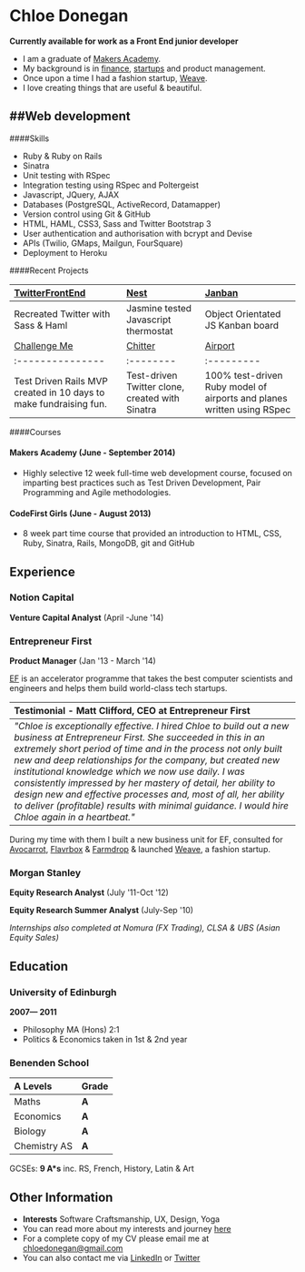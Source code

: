 Chloe Donegan
==============

**Currently available for work as a Front End junior developer**

+ I am a graduate of [Makers Academy]. 
+ My background is in [finance], [startups] and product management.
+ Once upon a time I had a fashion startup, [Weave]. 
+ I love creating things that are useful & beautiful.  


##Web development
---------------

####Skills

  - Ruby & Ruby on Rails
  - Sinatra
  - Unit testing with RSpec
  - Integration testing using RSpec and Poltergeist
  - Javascript, JQuery, AJAX
  - Databases (PostgreSQL, ActiveRecord, Datamapper)
  - Version control using Git & GitHub
  - HTML, HAML, CSS3, Sass and Twitter Bootstrap 3
  - User authentication and authorisation with bcrypt and Devise
  - APIs (Twilio, GMaps, Mailgun, FourSquare)
  - Deployment to Heroku

####Recent Projects

| [TwitterFrontEnd] | [Nest] | [Janban] |
|:--------------- |:-------- |:--------- |
| Recreated Twitter with Sass & Haml | Jasmine tested Javascript thermostat | Object Orientated JS Kanban board |
| [Challenge Me] | [Chitter] | [Airport] |
|:--------------- |:-------- |:--------- |
| Test Driven Rails MVP created in 10 days to make fundraising fun. | Test-driven Twitter clone, created with Sinatra | 100% test-driven Ruby model of airports and planes written using RSpec |

####Courses

#### Makers Academy (June - September 2014)

- Highly selective 12 week full-time web development course, focused on imparting best practices such as Test Driven Development, Pair Programming and Agile methodologies.

#### CodeFirst Girls (June - August 2013)

- 8 week part time course that provided an introduction to HTML, CSS, Ruby, Sinatra, Rails, MongoDB, git and GitHub


Experience
----------
### Notion Capital

**Venture Capital Analyst** (April -June '14)

### Entrepreneur  First
**Product Manager** (Jan '13 - March '14)

[EF] is an accelerator programme that takes the best computer scientists and engineers and helps them build world-class tech startups.

|**Testimonial - Matt Clifford, CEO at Entrepreneur First**|
|:--------------- |
|_"Chloe is exceptionally effective. I hired Chloe to build out a new business at Entrepreneur First. She succeeded in this in an extremely short period of time and in the process not only built new and deep relationships for the company, but created new institutional knowledge which we now use daily. I was consistently impressed by her mastery of detail, her ability to design new and effective processes and, most of all, her ability to deliver (profitable) results with minimal guidance. I would hire Chloe again in a heartbeat."_|

During my time with them I built a new business unit for EF, consulted for [Avocarrot], [Flavrbox] & [Farmdrop] & launched [Weave], a fashion startup.

### Morgan Stanley

**Equity Research Analyst** (July '11-Oct '12)

**Equity Research Summer Analyst** (July-Sep '10)


_Internships also completed at Nomura (FX Trading), CLSA & UBS (Asian Equity Sales)_

Education
----------
### University of Edinburgh
**2007&mdash; 2011**
- Philosophy MA (Hons) 2:1
- Politics & Economics taken in 1st & 2nd year

### Benenden School
| **A Levels** | **Grade**|
|:------------ |:-------- |
| Maths        | **A** |
| Economics    | **A** |
| Biology      | **A** |
| Chemistry AS | **A** |

GCSEs: **9 A*s** inc. RS, French, History, Latin & Art

Other Information
----------
- **Interests** Software Craftsmanship, UX, Design, Yoga
- You can read more about my interests and journey [here]
- For a complete copy of my CV please email me at [chloedonegan@gmail.com]
- You can also contact me via [LinkedIn] or [Twitter]

[Weave]: www.weaveuk.com
[chloedonegan@gmail.com]: mailto:chloedonegan@gmail.com
[Github]: https://github.com/csharpd
[here]: http://geekchicme.tumblr.com/
[LinkedIn]: uk.linkedin.com/in/chloedonegan/
[Twitter]: https://twitter.com/ThisIsChloeD?lang=en
[Challenge Me]: https://github.com/yoshdog/challenge-me
[Chitter]: https://github.com/csharpd/Chitter
[Airport]: https://github.com/csharpd/Airport_rewrite
[EF]: http://www.joinef.com/
[Weave]: http://www.weaveuk.com/
[EUTIC]: http://www.eutic.org/
[Nicola Aitken]: https://github.com/aitkenster
[Jamie Allen]: https://github.com/jamieallen59
[Chloe Donegan]: https://github.com/csharpd
[Nikesh Ashar]: https://github.com/nikeshashar
[Joe Dowdell]: https://github.com/joedowdell
[Toan Nguyen]: https://github.com/yoshdog
[Avocarrot]: http://www.avocarrot.com/
[Flavrbox]: http://flavrbox.com/
[Farmdrop]: https://www.farmdrop.co.uk/#/
[Makers Academy]: http://www.makersacademy.com/
[finance]: http://www.morganstanley.com/
[startups]: http://www.joinef.com/
[janban]: https://github.com/ecomba/janban
[TwitterFrontEnd]: https://github.com/csharpd/twitter_haml
[Nest]: https://github.com/csharpd/nest






